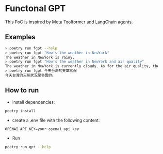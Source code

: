 # Functonal GPT

This PoC is inspired by Meta Toolformer and LangChain agents.

## Examples

```bash
> poetry run fgpt --help
> poetry run fgpt "How's the weather in NewYork"
The weather in NewYork is rainy.
> poetry run fgpt "How's the weather in NewYork and air quality"
The weather in NewYork is currently cloudy. As for the air quality, the information provided only states that it is normal, but does not provide any specific measurements or ratings.
> poetry run fgpt 今天台灣的天氣狀況
今天台灣的天氣狀況是多雲的。
```

## How to run

- Install dependencies:

```bash
poetry install
```

- create a .env file with the following content:

```env
OPENAI_API_KEY=your_openai_api_key
```

- Run

```bash
poetry run gpt --help
```
